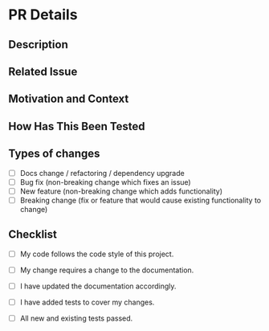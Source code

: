 # PR Details

<!--- Provide a general summary of your changes in the Title above -->

## Description

<!--- Describe your changes in detail -->

## Related Issue

<!--- This project only accepts pull requests related to open issues -->
<!--- If suggesting a new feature or change, please discuss it in an issue first -->
<!--- If fixing a bug, there should be an issue describing it with steps to reproduce -->
<!--- Please link to the issue here: -->

## Motivation and Context

<!--- Why is this change required? What problem does it solve? -->

## How Has This Been Tested

<!--- Please describe in detail how you tested your changes. -->
<!--- Include details of your testing environment, and the tests you ran to -->
<!--- see how your change affects other areas of the code, etc. -->

## Types of changes

<!--- What types of changes does your code introduce? Put an `x` in all the boxes that apply: -->

-   [ ]   Docs change / refactoring / dependency upgrade
-   [ ]   Bug fix (non-breaking change which fixes an issue)
-   [ ]   New feature (non-breaking change which adds functionality)
-   [ ]   Breaking change (fix or feature that would cause existing functionality to change)

## Checklist

<!--- Go over all the following points, and put an `x` in all the boxes that apply. -->

-   [ ]   My code follows the code style of this project.
-   [ ]   My change requires a change to the documentation.
-   [ ]   I have updated the documentation accordingly.
-   [ ]   I have added tests to cover my changes.
-   [ ]   All new and existing tests passed.

